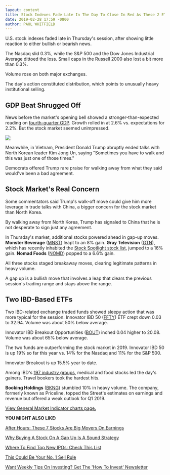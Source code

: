 ```yaml
---
layout: content
title: Stock Indexes Fade Late In The Day To Close In Red As These 2 ETFs Smash The Dow Jones
date: 2019-02-28 17:59 -0800
author: PAUL WHITFIELD
---
```






U.S. stock indexes faded late in Thursday's session, after showing little reaction to either bullish or bearish news.




The Nasdaq slid 0.3%, while the S&P 500 and the Dow Jones Industrial Average dittoed the loss. Small caps in the Russell 2000 also lost a bit more than 0.3%.


Volume rose on both major exchanges.


The day's action constituted distribution, which points to unusually heavy institutional selling.


GDP Beat Shrugged Off
---------------------


News before the market's opening bell showed a stronger-than-expected reading on [fourth-quarter GDP](https://research.investors.com/economic-calendar/). Growth rolled in at 2.6% vs. expectations for 2.2%. But the stock market seemed unimpressed.


![](https://www.investors.com/wp-content/uploads/2019/02/MP_4x2_022819-206x300.jpg)


Meanwhile, in Vietnam, President Donald Trump abruptly ended talks with North Korean leader Kim Jong Un, saying "Sometimes you have to walk and this was just one of those times."


Democrats offered Trump rare praise for walking away from what they said would've been a bad agreement.


Stock Market's Real Concern
---------------------------


Some commentators said Trump's walk-off move could give him more leverage in trade talks with China, a bigger concern for the stock market than North Korea.


By walking away from North Korea, Trump has signaled to China that he is not desperate to sign just any agreement.


In Thursday's market, additional stocks powered ahead in gap-up moves. **Monster Beverage** ([MNST](https://research.investors.com/quote.aspx?symbol=MNST)) leapt to an 8% gain. **Gray Television** ([GTN](https://research.investors.com/quote.aspx?symbol=GTN)), which has recently inhabited the [Stock Spotlight stock list](https://research.investors.com/stock-lists/stock-spotlight/), jumped to a 16% gain. **Nomad Foods** ([NOMD](https://research.investors.com/quote.aspx?symbol=NOMD)) popped to a 6.6% gain.


All three stocks staged breakaway moves, clearing legitimate patterns in heavy volume.


A gap up is a bullish move that involves a leap that clears the previous session's trading range and stays above the range.


Two IBD-Based ETFs
------------------


Two IBD-related exchange traded funds showed sleepy action that was more typical for the session. Innovator IBD 50 ([FFTY](https://research.investors.com/quote.aspx?symbol=FFTY)) ETF crept down 0.03 to 32.94. Volume was about 50% below average.


Innovator IBD Breakout Opportunities ([BOUT](https://research.investors.com/quote.aspx?symbol=BOUT)) inched 0.04 higher to 20.08. Volume was about 65% below average.


The two funds are outperforming the stock market in 2019. Innovator IBD 50 is up 19% so far this year vs. 14% for the Nasdaq and 11% for the S&P 500.


Innovator Breakout is up 15.5% year to date.


Among IBD's [197 industry groups](https://www.investors.com/ibd-data-tables/), medical and food stocks led the day's gainers. Travel bookers took the hardest hits.


**Booking Holdings** ([BKNG](https://research.investors.com/quote.aspx?symbol=BKNG)) stumbled 10% in heavy volume. The company, formerly known as Priceline, topped the Street's estimates on earnings and revenue but offered a weak outlook for Q1 2019.


[View General Market Indicator charts page.](https://www.investors.com/wp-content/uploads/2019/02/IBD2802152625GMI2.pdf)


**YOU MIGHT ALSO LIKE:**


[After Hours: These 7 Stocks Are Big Movers On Earnings](https://www.investors.com/market-trend/stock-market-today/dow-jones-futures-tesla-stock-tesla-model-3-workday-earnings-splunk-earnings/)


[Why Buying A Stock On A Gap Up Is A Sound Strategy](https://www.investors.com/how-to-invest/investors-corner/why-buying-great-stocks-on-a-gap-up-is-sound-investing-strategy/)


[Where To Find Top New IPOs: Check This List](https://research.investors.com/stock-lists/ipo-leaders/)


[This Could Be Your No. 1 Sell Rule](https://www.investors.com/how-to-invest/investors-corner/when-to-sell-growth-stocks-number-1-rule/)


[Want Weekly Tips On Investing? Get The 'How To Invest' Newsletter](https://shop.investors.com/offer/splashresponsive.aspx?id=newsletters-howtoinvest)




